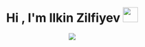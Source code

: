 <h1 align="center"><b>Hi , I'm Ilkin Zilfiyev  </b><img src="https://media.giphy.com/media/hvRJCLFzcasrR4ia7z/giphy.gif" width="35"></h1>

<p align="center">
  <a href="https://github.com/DenverCoder1/readme-typing-svg"><img src="https://readme-typing-svg.herokuapp.com?font=Time+New+Roman&color=cyan&size=25&center=true&vCenter=true&width=600&height=100&lines=I'm Software engineer..&hearts;++;Self-taught+Front-End+Developer,;CEO+of+RG Agency,;Active+Learner/Researcher,;Love+to+learn+new+stuffs..<3"></a>
</p>
